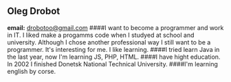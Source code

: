 ## Oleg Drobot
**email:** drobotoo@gmail.com
####I want to become a programmer and work in IT. I liked make a progamms code when I studyed at school and university. Although I chose another professional way I still want to be a programmer. It's interesting for me. I like learning. 
####I tried learn Java in the last year, now I'm learning JS, PHP, HTML.
####I have hight education. In 2002 I finished Donetsk National Technical University.
####I'm learning english by corse.